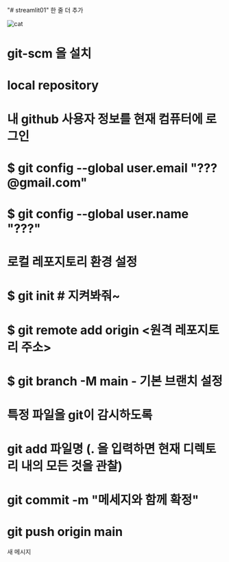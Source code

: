 "# streamlit01"
한 줄 더 추가 

![cat](https://github.com/user-attachments/assets/2ce51f21-df5f-43ff-99ca-27ebc9ab1b69)

# git-scm 을 설치 

# local repository

# 내 github 사용자 정보를 현재 컴퓨터에 로그인
# $ git config --global user.email "???@gmail.com"
# $ git config --global user.name "???"

# 로컬 레포지토리 환경 설정
# $ git init  # 지켜봐줘~ 
# $ git remote add origin <원격 레포지토리 주소>
# $ git branch -M main   - 기본 브랜치 설정

# 특정 파일을 git이 감시하도록
# git add 파일명 (. 을 입력하면 현재 디렉토리 내의 모든 것을 관찰)
# git commit -m "메세지와 함께 확정"
# git push origin main

새 메시지
